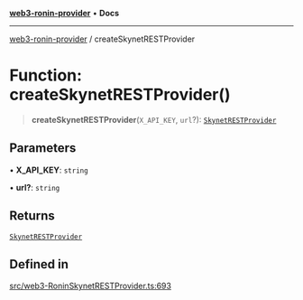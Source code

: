 [**web3-ronin-provider**](../README.md) • **Docs**

***

[web3-ronin-provider](../globals.md) / createSkynetRESTProvider

# Function: createSkynetRESTProvider()

> **createSkynetRESTProvider**(`X_API_KEY`, `url`?): [`SkynetRESTProvider`](../classes/SkynetRESTProvider.md)

## Parameters

• **X\_API\_KEY**: `string`

• **url?**: `string`

## Returns

[`SkynetRESTProvider`](../classes/SkynetRESTProvider.md)

## Defined in

[src/web3-RoninSkynetRESTProvider.ts:693](https://github.com/chuacw/web3-ronin-provider/blob/3fc214e27766815592deb24c85c0a23477593bed/src/web3-RoninSkynetRESTProvider.ts#L693)
